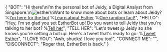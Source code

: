 {
    "BOT": "Hi there!\nI’m the personal bot of Jeidy, a Digital Analyst from Singapore.\n![esther](kkkkk)\nWant to know more about bots or learn about Jeidy? %[I'm here for the bot](postback:here_for_the_bot) %[Learn about Esther](postback:learn_about_esther) %[One random fact!](postback:random_fact)",
    "HELLO": "Hey, I'm so glad you set EstherBot up! Do you want to tell Jeidy that you're talking to her bot? %[Tell her](postback:twitter)",
    "TELL HER": "Let's tweet @ Jeidy so she knows you're setting a bot up. Here's a tweet that's ready to go: %[Tweet Esther](http://bit.ly/estherbot-tweet)",
    "I LOVE YOU": "Awh, shucks! I love you too!",
    "CONNECT ME": "",
    "DISCONNECT": "Roger that, EstherBot is back."
}
